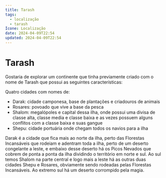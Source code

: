 ```yaml
---
title: Tarash
tags:
  - localização
  - tarash
Ícone: Localização
date: 2024-04-09T22:54
updated: 2024-04-09T22:54
---
```


# Tarash

Gostaria de explorar um continente que tinha previamente criado com o nome de Tarash que possui as seguintes características:

Quatro cidades com nomes de:

- Darak: cidade camponesa, base de plantações e criadouros de animais
- Rosares: povoado que vive a base da pesca
- Shalom: megalópoles e capital dessa ilha, onde possui uma divisa de classe alta, classe media e classe baixa e as vezes possuem alguns conflitos com a classe baixa e suas gangue
- Shepu: cidade portuária onde chegam todos os navios para a ilha

Darak é a cidade que fica mais ao norte da ilha, perto das Florestas Incansáveis que rodeiam e adentram toda a ilha, perto de um deserto congelante a leste, e embaixo desse deserto há os Picos Nevados que cobrem de ponta a ponta da ilha dividindo o território em norte e sul.
Ao sul temos Shalom na parte central e logo mais a leste há as outras duas cidades Shepu e Rosares, obviamente sendo rodeadas pelas Florestas Incansáveis.
Ao extremo sul há um deserto corrompido pela magia.
